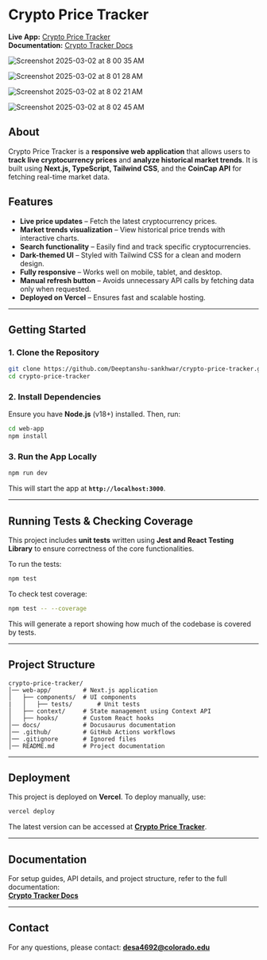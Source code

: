 # Crypto Price Tracker  

**Live App:** [Crypto Price Tracker](https://crypto-price-tracker-nu.vercel.app/)  
**Documentation:** [Crypto Tracker Docs](https://docscrypto-price-tracker.vercel.app/)  

![Screenshot 2025-03-02 at 8 00 35 AM](https://github.com/user-attachments/assets/b624d693-6f8b-460d-866f-9f7680bfe665)

![Screenshot 2025-03-02 at 8 01 28 AM](https://github.com/user-attachments/assets/f0901b26-e398-44c3-a510-2e40d0fa92b3)

![Screenshot 2025-03-02 at 8 02 21 AM](https://github.com/user-attachments/assets/20247973-5208-4770-ad03-4e6a3bc868b0)

![Screenshot 2025-03-02 at 8 02 45 AM](https://github.com/user-attachments/assets/162bb602-a6d1-466b-89db-fefb17f80ab6)

## About  
Crypto Price Tracker is a **responsive web application** that allows users to **track live cryptocurrency prices** and **analyze historical market trends**. It is built using **Next.js, TypeScript, Tailwind CSS**, and the **CoinCap API** for fetching real-time market data.  

## Features  
- **Live price updates** – Fetch the latest cryptocurrency prices.  
- **Market trends visualization** – View historical price trends with interactive charts.  
- **Search functionality** – Easily find and track specific cryptocurrencies.  
- **Dark-themed UI** – Styled with Tailwind CSS for a clean and modern design.  
- **Fully responsive** – Works well on mobile, tablet, and desktop.  
- **Manual refresh button** – Avoids unnecessary API calls by fetching data only when requested.  
- **Deployed on Vercel** – Ensures fast and scalable hosting.  

---

## Getting Started  

### 1. Clone the Repository  
```sh
git clone https://github.com/Deeptanshu-sankhwar/crypto-price-tracker.git
cd crypto-price-tracker
```

### 2. Install Dependencies  
Ensure you have **Node.js** (v18+) installed. Then, run:  
```sh
cd web-app
npm install
```

### 3. Run the App Locally  
```sh
npm run dev
```
This will start the app at **`http://localhost:3000`**.  

---

## Running Tests & Checking Coverage  
This project includes **unit tests** written using **Jest and React Testing Library** to ensure correctness of the core functionalities.  

To run the tests:  
```sh
npm test
```
To check test coverage:  
```sh
npm test -- --coverage
```
This will generate a report showing how much of the codebase is covered by tests.

---

## Project Structure  

```
crypto-price-tracker/
│── web-app/         # Next.js application
│   ├── components/  # UI components
|   │   ├── tests/       # Unit tests
│   ├── context/     # State management using Context API
│   ├── hooks/       # Custom React hooks
│── docs/            # Docusaurus documentation
│── .github/         # GitHub Actions workflows
│── .gitignore       # Ignored files
│── README.md        # Project documentation
```

---

## Deployment  
This project is deployed on **Vercel**. To deploy manually, use:  
```sh
vercel deploy
```
The latest version can be accessed at **[Crypto Price Tracker](https://crypto-price-tracker-nu.vercel.app/)**.

---

## Documentation  
For setup guides, API details, and project structure, refer to the full documentation:  
**[Crypto Tracker Docs](https://docscrypto-price-tracker.vercel.app/)**  

---

## Contact  
For any questions, please contact: **desa4692@colorado.edu**
